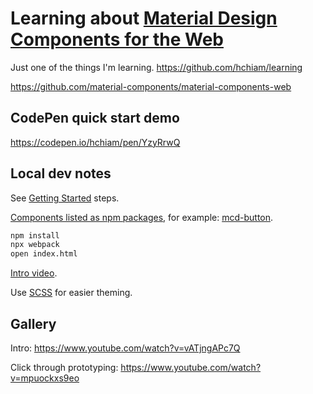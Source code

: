 # Learning about [Material Design Components for the Web](https://github.com/material-components/material-components-web)

Just one of the things I'm learning. <https://github.com/hchiam/learning>

<https://github.com/material-components/material-components-web>

## CodePen quick start demo

<https://codepen.io/hchiam/pen/YzyRrwQ>

## Local dev notes

See [Getting Started](https://github.com/material-components/material-components-web/blob/master/docs/getting-started.md) steps.

[Components listed as npm packages](https://github.com/material-components/material-components-web/tree/master/packages), for example: [mcd-button](https://github.com/material-components/material-components-web/tree/master/packages/mdc-button).

```bash
npm install
npx webpack
open index.html
```

[Intro video](https://www.youtube.com/watch?v=ckCe0xZv3Co).

Use [SCSS](https://github.com/hchiam/learning-sass) for easier theming.

## Gallery

Intro: <https://www.youtube.com/watch?v=vATjngAPc7Q>

Click through prototyping: <https://www.youtube.com/watch?v=mpuockxs9eo>
